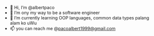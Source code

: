 - 👋 Hi, I’m @albertpaco
- 👀 I’m ony my way to be a software engineer
- 🌱 I’m currently learning OOP languages, 
common data types palang alam ko uWu
- 📫 you can reach me @pacoalbert1999@gmail.com



